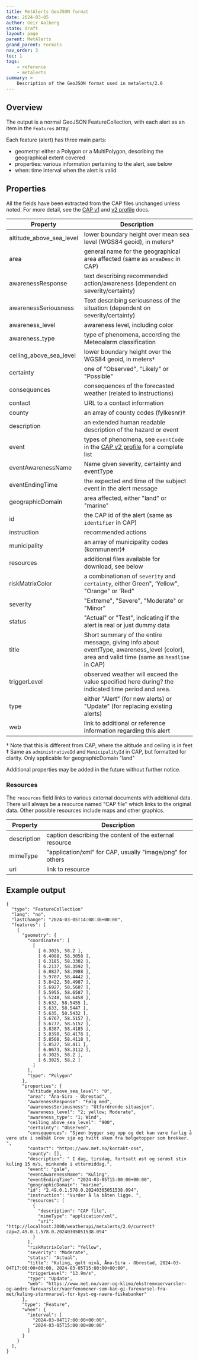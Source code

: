 ```yaml
---
title: MetAlerts GeoJSON format
date: 2024-03-05
author: Geir Aalberg
state: draft
layout: page
parent: MetAlerts
grand_parent: Formats
nav_order: 3
toc: 1
tags:
    - reference
    - metalerts
summary: >
    Description of the GeoJSON format used in metalerts/2.0
---
```


## Overview

The output is a normal GeoJSON FeatureCollection, with each alert as an item
in the `Features` array.

Each feature (alert) has three main parts:

- geometry: either a Polygon or a MultiPolygon, describing the geographical extent covered
- properties: various information pertaining to the alert, see below
- when: time interval when the alert is valid

## Properties

All the fields have been extracted from the CAP files unchanged unless noted.
For more detail, see the [CAP v1](.//CAP-v1-profile) and [v2 profile](.//CAP-v2-profile)
docs.

|Property|Description|
|--------|-----------|
|altitude_above_sea_level|lower boundary height over mean sea level (WGS84 geoid), in meters†|
|area|general name for the geographical area affected (same as `areaDesc` in CAP)|
|awarenessResponse|text describing recommended action/awareness (dependent on severity/certainty)|
|awarenessSeriousness|Text describing seriousness of the situation (dependent on severity/certainty)|
|awareness_level|awareness level, including color|
|awareness_type|type of phenomena, according the Meteoalarm classification|
|ceiling_above_sea_level|lower boundary height over the WGS84 geoid, in meters†|
|certainty|one of "Observed", "Likely" or "Possible"|
|consequences|consequences of the forecasted weather (related to instructions)|
|contact|URL to a contact information|
|county|an array of county codes (fylkesnr)‡|
|description|an extended human readable description of the hazard or event|
|event|types of phenomena, see `eventCode` in the [CAP v2 profile](.//CAP-v2-profile) for a complete list|
|eventAwarenessName|Name given severity, certainty and eventType|
|eventEndingTime|the expected end time of the subject event in the alert message|
|geographicDomain|area affected, either "land" or "marine"|
|id|the CAP id of the alert (same as `identifier` in CAP)|
|instruction|recommended actions|
|municipality|an array of municipality codes (kommunenr)‡|
|resources|additional files available for download, see below|
|riskMatrixColor|a combinationan of `severity` and `certainty`, either Green", ‘Yellow", "Orange" or ‘Red"|
|severity|"Extreme", "Severe", "Moderate" or "Minor"|
|status|"Actual" or "Test", indicating if the alert is real or just dummy data|
|title|Short summary of the entire message, giving info about eventType, awareness_level (color), area and valid time (same as `headline` in CAP)|
|triggerLevel|observed weather will exceed the value specified here during? the indicated time period and area.|
|type|either "Alert" (for new alerts) or "Update" (for replacing existing alerts)|
|web|link to additional or reference information regarding this alert|

† Note that this is different from CAP, where the altitude and ceiling is in feet<br>
‡ Same as `administrativeId` and `MunicipalityId` in CAP, but formatted for clarity. Only applicable for geographicDomain "land"

Additional properties may be added in the future without further notice.

### Resources

The `resources` field links to various external documents with additional data.
There will always be a resource named "CAP file" which links to the original data.
Other possible resources include maps and other graphics.

|Property|Description|
|--------|-----------|
|description|caption describing the content of the external resource|
|mimeType|"application/xml" for CAP, usually "image/png" for others|
|uri|link to resource|

## Example output

```
{
  "type": "FeatureCollection"
  "lang": "no",
  "lastChange": "2024-03-05T14:08:36+00:00",
  "features": [
    {
      "geometry": {
        "coordinates": [
          [
            [ 6.3025, 58.2 ],
            [ 6.4088, 58.3058 ],
            [ 6.3185, 58.3302 ],
            [ 6.2137, 58.3592 ],
            [ 6.0827, 58.3988 ],
            [ 5.9707, 58.4442 ],
            [ 5.8422, 58.4987 ],
            [ 5.6927, 58.5687 ],
            [ 5.5955, 58.6587 ],
            [ 5.5248, 58.6458 ],
            [ 5.632, 58.5455 ],
            [ 5.633, 58.5447 ],
            [ 5.635, 58.5432 ],
            [ 5.6767, 58.5157 ],
            [ 5.6777, 58.5152 ],
            [ 5.8387, 58.4185 ],
            [ 5.8398, 58.4178 ],
            [ 5.8508, 58.4118 ],
            [ 5.8527, 58.411 ],
            [ 6.0673, 58.3112 ],
            [ 6.3025, 58.2 ],
            [ 6.3025, 58.2 ]
          ]
        ],
        "type": "Polygon"
      },
      "properties": {
        "altitude_above_sea_level": "0",
        "area": "Åna-Sira - Obrestad",
        "awarenessResponse": "Følg med",
        "awarenessSeriousness": "Utfordrende situasjon",
        "awareness_level": "2; yellow; Moderate",
        "awareness_type": "1; Wind",
        "ceiling_above_sea_level": "900",
        "certainty": "Observed",
        "consequences": "Sjøen bygger seg opp og det kan være farlig å være ute i småbåt Grov sjø og hvitt skum fra bølgetopper som brekker. ",
        "contact": "https://www.met.no/kontakt-oss",
        "county": [],
        "description": " I dag, tirsdag, fortsatt øst og sørøst stiv kuling 15 m/s, minkende i ettermiddag.",
        "event": "gale",
        "eventAwarenessName": "Kuling",
        "eventEndingTime": "2024-03-05T15:00:00+00:00",
        "geographicDomain": "marine",
        "id": "2.49.0.1.578.0.20240305051538.094",
        "instruction": "Vurder å la båten ligge. ",
        "resources": [
          {
            "description": "CAP file",
            "mimeType": "application/xml",
            "uri": "http://localhost:3000/weatherapi/metalerts/2.0/current?cap=2.49.0.1.578.0.20240305051538.094"
          }
        ],
        "riskMatrixColor": "Yellow",
        "severity": "Moderate",
        "status": "Actual",
        "title": "Kuling, gult nivå, Åna-Sira - Obrestad, 2024-03-04T17:00:00+00:00, 2024-03-05T15:00:00+00:00",
        "triggerLevel": "13.9m/s",
        "type": "Update",
        "web": "https://www.met.no/vaer-og-klima/ekstremvaervarsler-og-andre-farevarsler/vaerfenomener-som-kan-gi-farevarsel-fra-met/kuling-stormvarsel-for-kyst-og-naere-fiskebanker"
      },
      "type": "Feature",
      "when": {
        "interval": [
          "2024-03-04T17:00:00+00:00",
          "2024-03-05T15:00:00+00:00"
        ]
      }
    }
  ],
}
```

